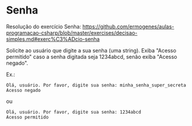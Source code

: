 # Senha
Resolução do exercício Senha: https://github.com/ermogenes/aulas-programacao-csharp/blob/master/exercises/decisao-simples.md#exerc%C3%ADcio-senha

Solicite ao usuário que digite a sua senha (uma string). Exiba "Acesso permitido" caso a senha digitada seja 1234abcd, senão exiba "Acesso negado".

Ex.:
```
Olá, usuário. Por favor, digite sua senha: minha_senha_super_secreta
Acesso negado
```
ou

```
Olá, usuário. Por favor, digite sua senha: 1234abcd
Acesso permitido
```